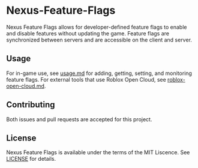 # Nexus-Feature-Flags
Nexus Feature Flags allows for developer-defined feature
flags to enable and disable features without updating the
game. Feature flags are synchronized between servers and
are accessible on the client and server.

## Usage
For in-game use, see [usage.md](docs/usage.md) for adding,
getting, setting, and monitoring feature flags. For external
tools that use Roblox Open Cloud, see [roblox-open-cloud.md](docs/roblox-open-cloud.md).

## Contributing
Both issues and pull requests are accepted for this project.

## License
Nexus Feature Flags is available under the terms of the MIT 
Liscence. See [LICENSE](LICENSE) for details.